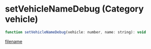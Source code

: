 # setVehicleNameDebug (Category vehicle)

```js
function setVehicleNameDebug(vehicle: number, name: string): void
```

[filename](setVehicleNameDebug_m.md ':include')